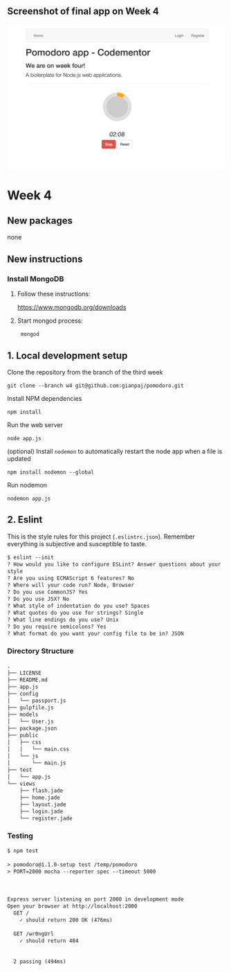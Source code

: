 ## Screenshot of final app on Week 4

![Pomodoro screenshot week 4](pomodoro_app.png)

# Week 4

## New packages

none

## New instructions

### Install MongoDB

1. Follow these instructions:

    https://www.mongodb.org/downloads

2. Start mongod process:

        mongod

## 1. Local development setup

Clone the repository from the branch of the third week

    git clone --branch w4 git@github.com:gianpaj/pomodoro.git

Install NPM dependencies

    npm install

Run the web server

    node app.js

(optional) Install `nodemon` to automatically restart the node app when a file is updated

    npm install nodemon --global

Run nodemon

    nodemon app.js

## 2. Eslint

This is the style rules for this project (`.eslintrc.json`). Remember everything is subjective and susceptible to taste.

```
$ eslint --init
? How would you like to configure ESLint? Answer questions about your style
? Are you using ECMAScript 6 features? No
? Where will your code run? Node, Browser
? Do you use CommonJS? Yes
? Do you use JSX? No
? What style of indentation do you use? Spaces
? What quotes do you use for strings? Single
? What line endings do you use? Unix
? Do you require semicolons? Yes
? What format do you want your config file to be in? JSON
```

### Directory Structure
```
.
├── LICENSE
├── README.md
├── app.js
├── config
│   └── passport.js
├── gulpfile.js
├── models
│   └── User.js
├── package.json
├── public
│   ├── css
│   │   └── main.css
│   └── js
│       └── main.js
├── test
│   └── app.js
└── views
    ├── flash.jade
    ├── home.jade
    ├── layout.jade
    ├── login.jade
    └── register.jade
```

### Testing
```
$ npm test

> pomodoro@1.1.0-setup test /temp/pomodoro
> PORT=2000 mocha --reporter spec --timeout 5000



Express server listening on port 2000 in development mode
Open your browser at http://localhost:2000
  GET /
    ✓ should return 200 OK (476ms)

  GET /wr0ngUrl
    ✓ should return 404


  2 passing (494ms)
```
